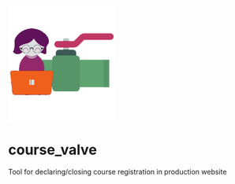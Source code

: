 ![program_icon](https://github.com/sharpblade4/course_valve/blob/main/course_valve/icon.png?raw=true)
# course_valve
Tool for declaring/closing course registration in production website
